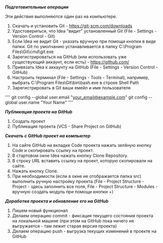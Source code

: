 ***Подготовительные операции***

Эти действия выполняются один раз на компьютере.

1. Скачать и установить Git - https://git-scm.com/downloads
2. Удостовериться, что Idea "видит" установленный Git (File - Settings - Version Control - Git)
3. Если Idea не видит Git - указать вручную при помощи кнопки в виде папки. Git по умолчанию устанавливается в папку C:\Program Files\Git\cmd\git.exe
4. Зарегистрироваться на GitHub (или использовать уже существующий аккаунт, если есть) - https://github.com/
5. Привязать Idea к аккаунту на GitHub (File - Settings - Version Control - GitHub)
6. Настроить терминал (File - Settings - Tools - Terminal), например, выбрать C:\Program Files\Git\bin\bash.exe в строке Shell Path
7. Зарегистрировать в Git ваши емейл и имя пользователя

''''
git config --global user.email "your_email@example.com" git config --global user.name "Your Name"
''''

***Публикация проекта на GitHub***

1. Создать проект
2. Публикация проекта (VCS - Share Project on GitHub)

***Скачать с GitHub проект на компьютер***

1. На сайте GitHub на вкладке Code проекта нажать зелёную кнопку Code и скопировать ссылку на проект.
2. В стартовом окне Idea нажать кнопку Clone Repository.
3. В строку URL вставить ссылку на проект, которую скопировали на сайте.
4. Нажать кнопку Clone.
5. При необходимости (если в окне не отображается папка src) выполнить ручную настройку проекта (File - Project Structure - Project - здесь заполнить все поля, File - Project Structure - Modules - вручную создать модуль при помощи кнопки +)

***Доработка проекта и обновление его на GitHub***

1. Пишем новый функционал
2. Делаем операцию commit - фиксация текущего состояния проекта на локальной машине (при этом на GitHub пока ничего не выгружается - там лежит старая версия проекта)
3. Делаем операцию push - выгрузка текущих изменений в проекте на GitHub
```
